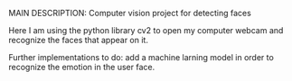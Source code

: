 MAIN DESCRIPTION: Computer vision project for detecting faces

Here I am using the python library cv2 to open my computer webcam and recognize the faces that appear on it.

Further implementations to do: add a machine larning model in order to recognize the emotion in the user face.
